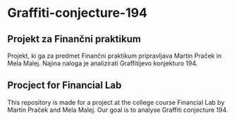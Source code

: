 # Graffiti-conjecture-194
## Projekt za Finančni praktikum
Projekt, ki ga za predmet Finančni praktikum pripravljava Martin Praček in Mela Malej. Najina naloga je analizirati Graffitijevo konjekturo 194.

## Procject for Financial Lab
This repository is made for a project at the college course Financial Lab by Martin Praček and Mela Malej. Our goal is to analyse Graffiti conjecture 194.

